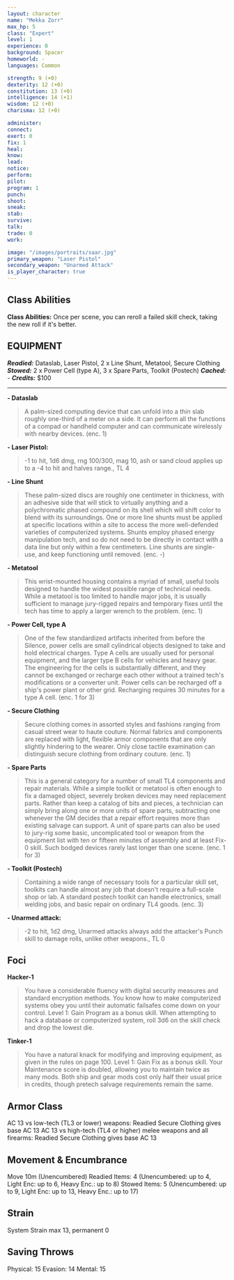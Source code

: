 ```yaml
---
layout: character
name: "Mekka Zorr"
max_hp: 5
class: "Expert"
level: 1
experience: 0
background: Spacer
homeworld: -
languages: Common

strength: 9 (+0)
dexterity: 12 (+0)
constitution: 13 (+0)
intelligence: 14 (+1)
wisdom: 12 (+0)
charisma: 12 (+0)

administer:
connect:
exert: 0
fix: 1
heal:
know:
lead:
notice:
perform:
pilot:
program: 1
punch:
shoot:
sneak:
stab:
survive:
talk:
trade: 0
work:

image: "/images/portraits/saar.jpg"
primary_weapon: "Laser Pistol"
secondary_weapon: "Unarmed Attack"
is_player_character: true
---
```


## Class Abilities
**Class Abilities:** Once per scene, you can reroll a failed skill check, taking the new roll if it's better.

## EQUIPMENT

***Readied:*** Dataslab, Laser Pistol, 2 x Line Shunt, Metatool, Secure Clothing
***Stowed:*** 2 x Power Cell (type A), 3 x Spare Parts, Toolkit (Postech)
***Cached:*** -
***Credits:*** $100

---

**- Dataslab**
>A palm-sized computing device that can unfold into a thin slab roughly one-third of a meter on a side. It can perform all the functions of a compad or handheld computer and can communicate wirelessly with nearby devices. (enc. 1)

**- Laser Pistol:** 
>-1 to hit, 1d6 dmg, rng 100/300, mag 10, ash or sand cloud applies up to a -4 to hit and halves range., TL 4

**- Line Shunt**
>These palm-sized discs are roughly one centimeter in thickness, with an adhesive side that will stick to virtually anything and a polychromatic phased compound on its shell which will shift color to blend with its surroundings. One or more line shunts must be applied at specific locations within a site to access the more well-defended varieties of computerized systems. Shunts employ phased energy manipulation tech, and so do not need to be directly in contact with a data line but only within a few centimeters. Line shunts are single-use, and keep functioning until removed. (enc. -)

**- Metatool**
>This wrist-mounted housing contains a myriad of small, useful tools designed to handle the widest possible range of technical needs. While a metatool is too limited to handle major jobs, it is usually sufficient to manage jury-rigged repairs and temporary fixes until the tech has time to apply a larger wrench to the problem. (enc. 1)

**- Power Cell, type A**
>One of the few standardized artifacts inherited from before the Silence, power cells are small cylindrical objects designed to take and hold electrical charges. Type A cells are usually used for personal equipment, and the larger type B cells for vehicles and heavy gear. The engineering for the cells is substantially different, and they cannot be exchanged or recharge each other without a trained tech's modifications or a converter unit. Power cells can be recharged off a ship's power plant or other grid. Recharging requires 30 minutes for a type A cell. (enc. 1 for 3)

**- Secure Clothing**
>Secure clothing comes in assorted styles and fashions ranging from casual street wear to haute couture. Normal fabrics and components are replaced with light, flexible armor components that are only slightly hindering to the wearer. Only close tactile examination can distinguish secure clothing from ordinary couture. (enc. 1)

**- Spare Parts**
>This is a general category for a number of small TL4 components and repair materials. While a simple toolkit or metatool is often enough to fix a damaged object, severely broken devices may need replacement parts. Rather than keep a catalog of bits and pieces, a technician can simply bring along one or more units of spare parts, subtracting one whenever the GM decides that a repair effort requires more than existing salvage can support. A unit of spare parts can also be used to jury-rig some basic, uncomplicated tool or weapon from the equipment list with ten or fifteen minutes of assembly and at least Fix-0 skill. Such bodged devices rarely last longer than one scene. (enc. 1 for 3)

**- Toolkit (Postech)**
>Containing a wide range of necessary tools for a particular skill set, toolkits can handle almost any job that doesn't require a full-scale shop or lab. A standard postech toolkit can handle electronics, small welding jobs, and basic repair on ordinary TL4 goods. (enc. 3)

**- Unarmed attack:** 
>-2 to hit, 1d2 dmg, Unarmed attacks always add the attacker's Punch skill to damage rolls, unlike other weapons., TL 0

## Foci

**Hacker-1**
>You have a considerable fluency with digital security measures and standard encryption methods. You know how to make computerized systems obey you until their automatic failsafes come down on your control.
>Level 1: Gain Program as a bonus skill. When attempting to hack a database or computerized system, roll 3d6 on the skill check and drop the lowest die.

**Tinker-1**
>You have a natural knack for modifying and improving equipment, as given in the rules on page 100.
>Level 1: Gain Fix as a bonus skill. Your Maintenance score is doubled, allowing you to maintain twice as many mods. Both ship and gear mods cost only half their usual price in credits, though pretech salvage requirements remain the same.

## Armor Class
AC 13 vs low-tech (TL3 or lower) weapons: Readied Secure Clothing gives base AC 13
AC 13 vs high-tech (TL4 or higher) melee weapons and all firearms: Readied Secure Clothing gives base AC 13

## Movement & Encumbrance
Move 10m (Unencumbered)
Readied Items: 4 (Unencumbered: up to 4, Light Enc: up to 6, Heavy Enc.: up to 8)
Stowed Items: 5 (Unencumbered: up to 9, Light Enc: up to 13, Heavy Enc.: up to 17)

## Strain
System Strain max 13, permanent 0

## Saving Throws
Physical: 15
Evasion: 14
Mental: 15




